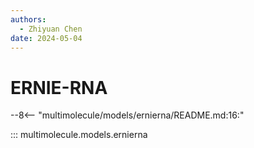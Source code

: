 ```yaml
---
authors:
  - Zhiyuan Chen
date: 2024-05-04
---
```


# ERNIE-RNA

--8<-- "multimolecule/models/ernierna/README.md:16:"

::: multimolecule.models.ernierna
